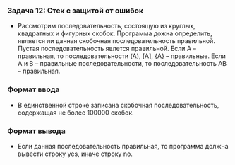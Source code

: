 ### Задача 12: Стек с защитой от ошибок

* Рассмотрим последовательность, состоящую из круглых, квадратных и фигурных скобок. Программа дожна определить, является ли данная скобочная последовательность правильной. Пустая последовательность явлется правильной. Если A – правильная, то последовательности (A), [A], {A} – правильные. Если A и B – правильные последовательности, то последовательность AB – правильная.

### Формат ввода
* В единственной строке записана скобочная последовательность, содержащая не более 100000 скобок.

### Формат вывода
* Если данная последовательность правильная, то программа должна вывести строку yes, иначе строку no.